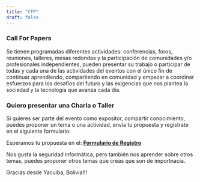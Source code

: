 ```yaml
---
title: "CFP"
draft: false
---
```

### Call For Papers

Se tienen programadas diferentes actividades: conferencias, foros, reuniones, talleres, mesas redondas y la participación de comunidades y/o profesionales independientes, pueden presentar su trabajo o participar de todas y cada una de las actividades del eventos con el único fin de continuar aprendiendo, compartiendo en comunidad y empezar a coordinar esfuerzos para los desafíos del futuro y las exigencias que nos plantea la sociedad y la tecnología que avanza cada día. 

### Quiero presentar una Charla o Taller

Si quieres ser parte del evento como expositor, compartir conocimiento, puedes proponer un tema o una actividad, envía tu propuesta y registrate en el siguiente formulario:

Esperamos tu propuesta en el: [**Formulario de Registro**](https://cfp.hackmeeting.org.bo/index.php/669716?lang=es-MX)

Nos gusta la seguridad informática, pero también nos aprender sobre otros temas, puedes proponer otros temas que creas que son de importnacia.

Gracias desde Yacuiba, Bolivia!!!